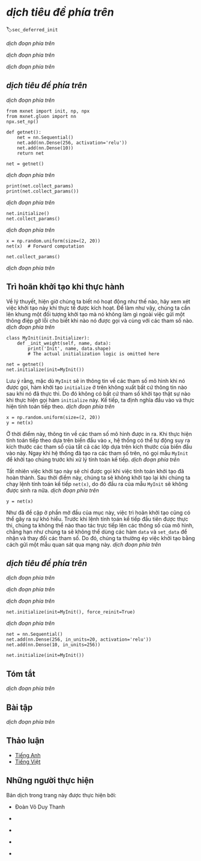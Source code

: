<!-- ===================== Bắt đầu dịch Phần 1 ===================== -->
<!-- ========================================= REVISE PHẦN 1 - BẮT ĐẦU =================================== -->

<!--
# Deferred Initialization
-->

# *dịch tiêu đề phía trên*
:label:`sec_deferred_init`

<!--
In the previous examples we played fast and loose with setting up our networks. In particular we did the following things that *shouldn't* work:
-->

*dịch đoạn phía trên*

<!--
* We defined the network architecture with no regard to the input dimensionality.
* We added layers without regard to the output dimension of the previous layer.
* We even "initialized" these parameters without knowing how many parameters were to initialize.
-->

*dịch đoạn phía trên*

<!--
All of those things sound impossible and indeed, they are. 
After all, there is no way MXNet (or any other framework for that matter) could predict what the input dimensionality of a network would be. 
Later on, when working with convolutional networks and images this problem will become even more pertinent, since the input dimensionality 
(i.e., the resolution of an image) will affect the dimensionality of subsequent layers at a long range. 
Hence, the ability to set parameters without the need to know at the time of writing the code what the dimensionality is can greatly simplify statistical modeling. 
In what follows, we will discuss how this works using initialization as an example. 
After all, we cannot initialize variables that we do not know exist.
-->

*dịch đoạn phía trên*

<!-- ===================== Kết thúc dịch Phần 1 ===================== -->

<!-- ===================== Bắt đầu dịch Phần 2 ===================== -->

<!--
## Instantiating a Network
-->

## *dịch tiêu đề phía trên*

<!--
Let's see what happens when we instantiate a network. 
We start with our trusty MLP as before.
-->

*dịch đoạn phía trên*

```{.python .input}
from mxnet import init, np, npx
from mxnet.gluon import nn
npx.set_np()

def getnet():
    net = nn.Sequential()
    net.add(nn.Dense(256, activation='relu'))
    net.add(nn.Dense(10))
    return net

net = getnet()
```

<!--
At this point the network does not really know yet what the dimensionalities of the various parameters should be. 
All one could tell at this point is that each layer needs weights and bias, albeit of unspecified dimensionality. 
If we try accessing the parameters, that is exactly what happens.
-->

*dịch đoạn phía trên*

```{.python .input}
print(net.collect_params)
print(net.collect_params())
```

<!--
In particular, trying to access `net[0].weight.data()` at this point would trigger a runtime error stating that the network needs initializing before it can do anything. 
Let's see whether anything changes after we initialize the parameters:
-->

*dịch đoạn phía trên*

```{.python .input}
net.initialize()
net.collect_params()
```

<!--
As we can see, nothing really changed. 
Only once we provide the network with some data do we see a difference. 
Let's try it out.
-->

*dịch đoạn phía trên*

```{.python .input}
x = np.random.uniform(size=(2, 20))
net(x)  # Forward computation

net.collect_params()
```

<!--
The main difference to before is that as soon as we knew the input dimensionality, 
$\mathbf{x} \in \mathbb{R}^{20}$ it was possible to define the weight matrix for the first layer, 
i.e., $\mathbf{W}_1 \in \mathbb{R}^{256 \times 20}$. 
With that out of the way, we can progress to the second layer, 
define its dimensionality to be $10 \times 256$ and so on through the computational graph and bind all the dimensions as they become available. 
Once this is known, we can proceed by initializing parameters. 
This is the solution to the three problems outlined above.
-->

*dịch đoạn phía trên*

<!-- ===================== Kết thúc dịch Phần 2 ===================== -->

<!-- ===================== Bắt đầu dịch Phần 3 ===================== -->

<!-- ========================================= REVISE PHẦN 1 - KẾT THÚC ===================================-->

<!-- ========================================= REVISE PHẦN 2 - BẮT ĐẦU ===================================-->

<!--
## Deferred Initialization in Practice
-->

## Trì hoãn khởi tạo khi thực hành

<!--
Now that we know how it works in theory, let's see when the initialization is actually triggered. 
In order to do so, we mock up an initializer which does nothing but report a debug message stating when it was invoked and with which parameters.
-->

Về lý thuyết, hiện giờ chúng ta biết nó hoạt động như thế nào, hãy xem xét việc khởi tạo này khi thực tế được kích hoạt.
Để làm như vậy, chúng ta cần lên khung một đối tượng khởi tạo mà nó không làm gì ngoài việc gửi một thông điệp gỡ lỗi cho biết khi nào nó được gọi và cùng với các tham số nào.
*dịch đoạn phía trên*

```{.python .input  n=22}
class MyInit(init.Initializer):
    def _init_weight(self, name, data):
        print('Init', name, data.shape)
        # The actual initialization logic is omitted here

net = getnet()
net.initialize(init=MyInit())
```

<!--
Note that, although `MyInit` will print information about the model parameters when it is called, 
the above `initialize` function does not print any information after it has been executed.
Therefore there is no real initialization parameter when calling the `initialize` function. 
Next, we define the input and perform a forward calculation.
-->

Lưu ý rằng, mặc dù `MyInit` sẽ in thông tin về các tham số mô hình khi nó được gọi, hàm khởi tạo `initialize` ở trên không xuất bất cứ thông tin nào sau khi nó đã thực thi. 
Do đó không có bất cứ tham số khởi tạo thật sự nào khi thực hiện gọi hàm `initialize` này. 
Kế tiếp, ta định nghĩa đầu vào và thực hiện tính toán tiếp theo.
*dịch đoạn phía trên*

```{.python .input  n=25}
x = np.random.uniform(size=(2, 20))
y = net(x)
```

<!--
At this time, information on the model parameters is printed. 
When performing a forward calculation based on the input `x`, the system can automatically infer the shape of the weight parameters of all layers based on the shape of the input. 
Once the system has created these parameters, it calls the `MyInit` instance to initialize them before proceeding to the forward calculation.
-->

Ở thời điểm này, thông tin về các tham số mô hình được in ra.
Khi thực hiện tính toán tiếp theo dựa trên biến đầu vào `x`, hệ thống có thể tự động suy ra kích thước các tham số của tất cả các lớp dựa trên kích thước của biến đầu vào này. 
Ngay khi hệ thống đã tạo ra các tham số trên, nó gọi mẫu `MyInit` để khởi tạo chúng trước khi xử lý tính toán kế tiếp.
*dịch đoạn phía trên*

<!--
Of course, this initialization will only be called when completing the initial forward calculation. 
After that, we will not re-initialize when we run the forward calculation `net(x)`, so the output of the `MyInit` instance will not be generated again.
-->

Tất nhiên việc khởi tạo này sẽ chỉ được gọi khi việc tính toán khởi tạo đã hoàn thành.
Sau thời điểm này, chúng ta sẽ không khởi tạo lại khi chúng ta chạy lệnh tính toán kế tiếp `net(x)`, do đó đầu ra của mẫu `MyInit` sẽ không được sinh ra nữa. 
*dịch đoạn phía trên*

```{.python .input}
y = net(x)
```

<!--
As mentioned at the beginning of this section, deferred initialization can also cause confusion. 
Before the first forward calculation, we were unable to directly manipulate the model parameters, 
for example, we could not use the `data` and `set_data` functions to get and modify the parameters. 
Therefore, we often force initialization by sending a sample observation through the network.
-->

Như đã đề cập ở phần mở đầu của mục này, việc trì hoãn khởi tạo cũng có thể gây ra sự khó hiểu.
Trước khi lệnh tính toán kế tiếp đầu tiên được thực thi, chúng ta không thể nào thao tác trực tiếp lên các thông số của mô hình, chẳng hạn như chúng ta sẽ không thể dùng các hàm `data` và `set_data` để nhận và thay đổi các tham số. 
Do đó, chúng ta thường ép việc khởi tạo bằng cách gửi một mẫu quan sát qua mạng này. 
*dịch đoạn phía trên*

<!-- ===================== Kết thúc dịch Phần 3 ===================== -->

<!-- ===================== Bắt đầu dịch Phần 4 ===================== -->

<!--
## Forced Initialization
-->

## *dịch tiêu đề phía trên*

<!--
Deferred initialization does not occur if the system knows the shape of all parameters when calling the `initialize` function. 
This can occur in two cases:
-->

*dịch đoạn phía trên*

<!--
* We have already seen some data and we just want to reset the parameters.
* We specified all input and output dimensions of the network when defining it.
-->

*dịch đoạn phía trên*

<!--
The first case works just fine, as illustrated below.
-->

*dịch đoạn phía trên*

```{.python .input}
net.initialize(init=MyInit(), force_reinit=True)
```

<!--
The second case requires us to specify the remaining set of parameters when creating the layer. 
For instance, for dense layers we also need to specify the `in_units` so that initialization can occur immediately once `initialize` is called.
-->

*dịch đoạn phía trên*

```{.python .input}
net = nn.Sequential()
net.add(nn.Dense(256, in_units=20, activation='relu'))
net.add(nn.Dense(10, in_units=256))

net.initialize(init=MyInit())
```

<!--
## Summary
-->

## Tóm tắt

<!--
* Deferred initialization is a good thing. It allows Gluon to set many things automatically and it removes a great source of errors from defining novel network architectures.
* We can override this by specifying all implicitly defined variables.
* Initialization can be repeated (or forced) by setting the `force_reinit=True` flag.
-->

*dịch đoạn phía trên*


<!--
## Exercises
-->

## Bài tập

<!--
1. What happens if you specify only parts of the input dimensions. Do you still get immediate initialization?
2. What happens if you specify mismatching dimensions?
3. What would you need to do if you have input of varying dimensionality? Hint - look at parameter tying.
-->

*dịch đoạn phía trên*

<!-- ===================== Kết thúc dịch Phần 4 ===================== -->
<!-- ========================================= REVISE PHẦN 2 - KẾT THÚC ===================================-->

<!--
## [Discussions](https://discuss.mxnet.io/t/2327)
-->

## Thảo luận
* [Tiếng Anh](https://discuss.mxnet.io/t/2327)
* [Tiếng Việt](https://forum.machinelearningcoban.com/c/d2l)

## Những người thực hiện
Bản dịch trong trang này được thực hiện bởi:
<!--
Tác giả của mỗi Pull Request điền tên mình và tên những người review mà bạn thấy
hữu ích vào từng phần tương ứng. Mỗi dòng một tên, bắt đầu bằng dấu `*`.

Lưu ý:
* Nếu reviewer không cung cấp tên, bạn có thể dùng tên tài khoản GitHub của họ
với dấu `@` ở đầu. Ví dụ: @aivivn.

* Tên đầy đủ của các reviewer có thể được tìm thấy tại https://github.com/aivivn/d2l-vn/blob/master/docs/contributors_info.md
-->

* Đoàn Võ Duy Thanh
<!-- Phần 1 -->
*

<!-- Phần 2 -->
*

<!-- Phần 3 -->
*

<!-- Phần 4 -->
*
